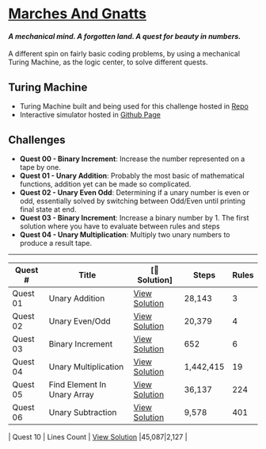 # [Marches And Gnatts](https://mng.quest/)
#### *A mechanical mind. A forgotten land. A quest for beauty in numbers.*

A different spin on fairly basic coding problems, by using a mechanical Turing Machine, as the logic center, to solve different quests.
## Turing Machine
- Turing Machine built and being used for this challenge hosted in [Repo](https://github.com/abbasmoosajee07/TuringMachineSim)
- Interactive simulator hosted in [Github Page](https://abbasmoosajee07.github.io/TuringMachineSim/)

## Challenges
- **Quest 00 - Binary Increment**: Increase the number represented on a tape by one.
- **Quest 01 - Unary Addition**: Probably the most basic of mathematical functions, addition yet can be made so complicated.
- **Quest 02 - Unary Even Odd**: Determining if a unary number is even or odd, essentially solved by switching between Odd/Even until printing final state at end.
- **Quest 03 - Binary Increment**: Increase a binary number by 1. The first solution where you have to evaluate between rules and steps
- **Quest 04 - Unary Multiplication**: Multiply two unary numbers to produce a result tape.

---
| Quest #  | Title              | [🔗 Solution]                  |  Steps     |Rules |
|----------|--------------------|---------------------------------|-----------|-------|
| Quest 01 | Unary Addition     | [View Solution](01\MNGDay01.js) | 28,143    | 3     |
| Quest 02 | Unary Even/Odd     | [View Solution](02\MNGDay02.js) | 20,379    | 4     |
| Quest 03 | Binary Increment   | [View Solution](03\MNGDay03.js) |    652    | 6     |
| Quest 04 | Unary Multiplication   | [View Solution](04\MNGDay04.js) |1,442,415  | 19|
| Quest 05 | Find Element In Unary Array   | [View Solution](05\MNGDay05.js) | 36,137 |224 |
| Quest 06 | Unary Subtraction   | [View Solution](06\MNGDay06.js) | 9,578 | 401 |

| Quest 10 | Lines Count   | [View Solution](10\MNGDay10.js) |45,087|2,127 |